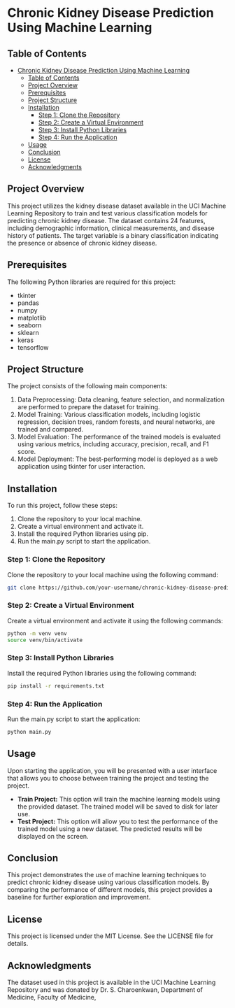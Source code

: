 # Chronic Kidney Disease Prediction Using Machine Learning

## Table of Contents
- [Chronic Kidney Disease Prediction Using Machine Learning](#chronic-kidney-disease-prediction-using-machine-learning)
  - [Table of Contents](#table-of-contents)
  - [Project Overview](#project-overview)
  - [Prerequisites](#prerequisites)
  - [Project Structure](#project-structure)
  - [Installation](#installation)
    - [Step 1: Clone the Repository](#step-1-clone-the-repository)
    - [Step 2: Create a Virtual Environment](#step-2-create-a-virtual-environment)
    - [Step 3: Install Python Libraries](#step-3-install-python-libraries)
    - [Step 4: Run the Application](#step-4-run-the-application)
  - [Usage](#usage)
  - [Conclusion](#conclusion)
  - [License](#license)
  - [Acknowledgments](#acknowledgments)

## Project Overview
This project utilizes the kidney disease dataset available in the UCI Machine Learning Repository to train and test various classification models for predicting chronic kidney disease. The dataset contains 24 features, including demographic information, clinical measurements, and disease history of patients. The target variable is a binary classification indicating the presence or absence of chronic kidney disease.

## Prerequisites
The following Python libraries are required for this project:
- tkinter
- pandas
- numpy
- matplotlib
- seaborn
- sklearn
- keras
- tensorflow

## Project Structure
The project consists of the following main components:
1. Data Preprocessing: Data cleaning, feature selection, and normalization are performed to prepare the dataset for training.
2. Model Training: Various classification models, including logistic regression, decision trees, random forests, and neural networks, are trained and compared.
3. Model Evaluation: The performance of the trained models is evaluated using various metrics, including accuracy, precision, recall, and F1 score.
4. Model Deployment: The best-performing model is deployed as a web application using tkinter for user interaction.

## Installation
To run this project, follow these steps:
1. Clone the repository to your local machine.
2. Create a virtual environment and activate it.
3. Install the required Python libraries using pip.
4. Run the main.py script to start the application.

### Step 1: Clone the Repository
Clone the repository to your local machine using the following command:
```bash
git clone https://github.com/your-username/chronic-kidney-disease-prediction.git
```

### Step 2: Create a Virtual Environment
Create a virtual environment and activate it using the following commands:
```bash
python -m venv venv
source venv/bin/activate
```

### Step 3: Install Python Libraries
Install the required Python libraries using the following command:
```bash
pip install -r requirements.txt
```

### Step 4: Run the Application
Run the main.py script to start the application:
```bash
python main.py
```

## Usage
Upon starting the application, you will be presented with a user interface that allows you to choose between training the project and testing the project.

- **Train Project:** This option will train the machine learning models using the provided dataset. The trained model will be saved to disk for later use.
- **Test Project:** This option will allow you to test the performance of the trained model using a new dataset. The predicted results will be displayed on the screen.

## Conclusion
This project demonstrates the use of machine learning techniques to predict chronic kidney disease using various classification models. By comparing the performance of different models, this project provides a baseline for further exploration and improvement.

## License
This project is licensed under the MIT License. See the LICENSE file for details.


## Acknowledgments
The dataset used in this project is available in the UCI Machine Learning Repository and was donated by Dr. S. Charoenkwan, Department of Medicine, Faculty of Medicine,
```